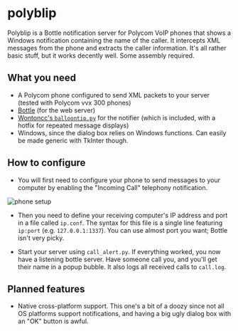 # polyblip
Polyblip is a Bottle notification server for Polycom VoIP phones that shows a Windows notification containing the name of the caller. It intercepts XML messages from the phone and extracts the caller information. It's all rather basic stuff, but it works decently well. Some assembly required.

## What you need
- A Polycom phone configured to send XML packets to your server (tested with Polycom vvx 300 phones)
- [Bottle](http://bottlepy.org/docs/dev/) (for the web server)
- [Wontoncc's `balloontip.py`](https://gist.github.com/wontoncc/1808234) for the notifier (which is included, with a hotfix for repeated message displays)
- Windows, since the dialog box relies on Windows functions. Can easily be made generic with TkInter though.

## How to configure
- You will first need to configure your phone to send messages to your computer by enabling the "Incoming Call" telephony notification.

![phone setup](https://i.imgur.com/c7Nid2r.png)

- Then you need to define your receiving computer's IP address and port in a file called `ip.conf`. The syntax for this file is a single line featuring `ip:port` (e.g. `127.0.0.1:1337`). You can use almost port you want; Bottle isn't very picky.

- Start your server using `call_alert.py`. If everything worked, you now have a listening bottle server. Have someone call you, and you'll get their name in a popup bubble. It also logs all received calls to `call.log`.

## Planned features
- Native cross-platform support. This one's a bit of a doozy since not all OS platforms support notifications, and having a big ugly dialog box with an "OK" button is awful.
